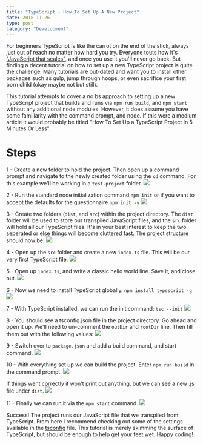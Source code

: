 ```yaml
---
title: "TypeScript - How To Set Up A New Project"
date: 2018-11-26
type: post
category: "Development"
---
```


For beginners TypeScript is like the carrot on the end of the stick, always just out of reach no matter how hard you try. Everyone touts how it's ["JavaScript that scales"](https://www.typescriptlang.org/), and once you use it you'll never go back. But finding a decent tutorial on how to set up a new TypeScript project is quite the challenge. Many tutorials are out-dated and want you to install other packages such as gulp, jump through hoops, or even sacrifice your first born child (okay maybe not but still).

This tutorial attempts to cover a no bs approach to setting up a new TypeScript project that builds and runs via `npm run build`, and `npm start` without any additional node modules. However, it does assume you have some familiarity with the command prompt, and node. If this were a medium article it would probably be titled "How To Set Up a TypeScript Project In 5 Minutes Or Less".

# Steps

1 - Create a new folder to hold the project. Then open up a command prompt and navigate to the newly created folder using the `cd` command. For this example we'll be working in a `test-project` folder.
![](images/1.png)

2 - Run the standard node initialization command `npm init` or if you want to accept the defaults for the questionnaire `npm init -y`
![](images/2.png)

3 - Create two folders (`dist`, and `src`) within the project directory. The `dist` folder will be used to store our transpiled JavaScript files, and the `src` folder will hold all our TypeScript files. It's in your best interest to keep the two seperated or else things will become cluttered fast. The project structure should now be:
![](images/3.png)

4 - Open up the `src` folder and create a new `index.ts` file. This will be our very first TypeScript file.
![](images/4.png)

5 - Open up `index.ts`, and write a classic hello world line. Save it, and close out.
![](images/5.png)

6 - Now we need to install TypeScript globally. `npm install typescript -g`
![](images/6.png)

7 - With TypeScript installed, we can run the init command: `tsc --init`
![](images/7.png)

8 - You should see a tsconfig.json file in the project directory. Go ahead and open it up. We'll need to un-comment the `outDir` and `rootDir` line. Then fill them out with the following values:
![](images/8.png)

9 - Switch over to `package.json` and add a build command, and start command.
![](images/9.png)

10 - With everything set up we can build the project. Enter `npm run build` in the command prompt.
![](images/10.png)

If things went correctly it won't print out anything, but we can see a new .js file under `dist`.
![](images/10b.png)

11 - Finally we can run it via the `npm start` command.
![](images/11.png)

Success! The project runs our JavaScript file that we transpiled from TypeScript. From here I recommend checking out some of the settings available in the [tsconfig](https://www.typescriptlang.org/docs/handbook/tsconfig-json.html) file. This tutorial is merely skimming the surface of TypeScript, but should be enough to help get your feet wet. Happy coding!
